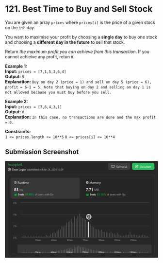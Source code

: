 # 121. Best Time to Buy and Sell Stock

You are given an array `prices` where `prices[i]` is the price of a given stock on the `ith` day.

You want to maximise your profit by choosing a **single day** to buy one stock and choosing a **different day in the future** to sell that stock.

Return *the maximum profit you can achieve from this transaction*. If you cannot achieive any profit, retun `0`.

**Example 1:**  
    **Input:** `prices = [7,1,5,3,6,4]`  
    **Output:** `5`  
    **Explanation:** `Buy on day 2 (price = 1) and sell on day 5 (price = 6), profit = 6-1 = 5. Note that buying on day 2 and selling on day 1 is not allowed because you must buy before you sell.`

**Example 2:**  
    **Input:** `prices = [7,6,4,3,1]`  
    **Output:** `0`  
    **Explanation:** `In this case, no transactions are done and the max profit = 0.`

**Constraints:**  
    `1 <= prices.length <= 10**5`
    `0 <= prices[i] <= 10**4`


## Submission Screenshot

![Image](./best-time-to-buy-and-sell-stock.png)